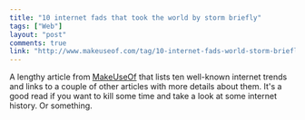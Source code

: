 ```yaml
---
title: "10 internet fads that took the world by storm briefly"
tags: ["Web"]
layout: "post"
comments: true
link: "http://www.makeuseof.com/tag/10-internet-fads-world-storm-briefly/"
---
```


A lengthy article from [MakeUseOf](http://www.makeuseof.com/) that lists ten
well-known internet trends and links to a couple of other articles with more
details about them. It's a good read if you want to kill some time and take
a look at some internet history. Or something.
